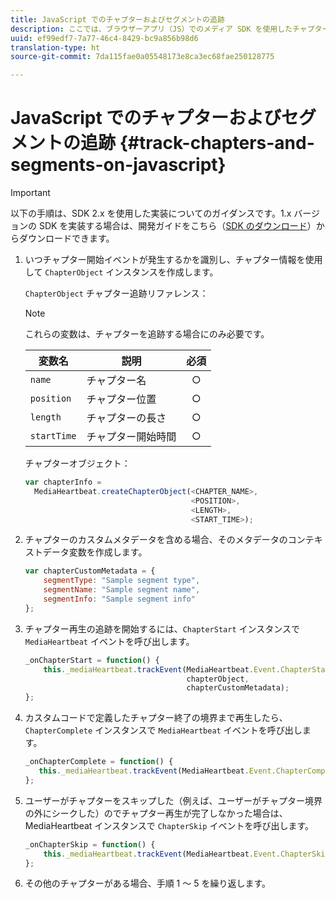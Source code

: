 ```yaml
---
title: JavaScript でのチャプターおよびセグメントの追跡
description: ここでは、ブラウザーアプリ（JS）でのメディア SDK を使用したチャプターおよびセグメント追跡の実装について説明します。
uuid: ef99edf7-7a77-46c4-8429-bc9a856b98d6
translation-type: ht
source-git-commit: 7da115fae0a05548173e8ca3ec68fae250128775

---
```



# JavaScript でのチャプターおよびセグメントの追跡 {#track-chapters-and-segments-on-javascript}

>[!IMPORTANT]
>
>以下の手順は、SDK 2.x を使用した実装についてのガイダンスです。1.x バージョンの SDK を実装する場合は、開発ガイドをこちら（[SDK のダウンロード](/help/sdk-implement/download-sdks.md)）からダウンロードできます。

1. いつチャプター開始イベントが発生するかを識別し、チャプター情報を使用して `ChapterObject` インスタンスを作成します。

   `ChapterObject` チャプター追跡リファレンス：

   >[!NOTE]
   >
   >これらの変数は、チャプターを追跡する場合にのみ必要です。

   | 変数名 | 説明 | 必須 |
   | --- | --- | :---: |
   | `name` | チャプター名 | ○ |
   | `position` | チャプター位置 | ○ |
   | `length` | チャプターの長さ | ○ |
   | `startTime` | チャプター開始時間 | ○ |

   チャプターオブジェクト：

   ```js
   var chapterInfo =  
     MediaHeartbeat.createChapterObject(<CHAPTER_NAME>,  
                                        <POSITION>,  
                                        <LENGTH>,  
                                        <START_TIME>);
   ```

1. チャプターのカスタムメタデータを含める場合、そのメタデータのコンテキストデータ変数を作成します。

   ```js
   var chapterCustomMetadata = { 
       segmentType: "Sample segment type",  
       segmentName: "Sample segment name",  
       segmentInfo: "Sample segment info" 
   };
   ```

1. チャプター再生の追跡を開始するには、`ChapterStart` インスタンスで `MediaHeartbeat` イベントを呼び出します。

   ```js
   _onChapterStart = function() { 
       this._mediaHeartbeat.trackEvent(MediaHeartbeat.Event.ChapterStart,  
                                       chapterObject,  
                                       chapterCustomMetadata); 
   };
   ```

1. カスタムコードで定義したチャプター終了の境界まで再生したら、`ChapterComplete` インスタンスで `MediaHeartbeat` イベントを呼び出します。

   ```js
   _onChapterComplete = function() { 
      this._mediaHeartbeat.trackEvent(MediaHeartbeat.Event.ChapterComplete); 
   };
   ```

1. ユーザーがチャプターをスキップした（例えば、ユーザーがチャプター境界の外にシークした）のでチャプター再生が完了しなかった場合は、MediaHeartbeat インスタンスで `ChapterSkip` イベントを呼び出します。

   ```js
   _onChapterSkip = function() { 
       this._mediaHeartbeat.trackEvent(MediaHeartbeat.Event.ChapterSkip); 
   };
   ```

1. その他のチャプターがある場合、手順 1 ～ 5 を繰り返します。


